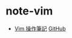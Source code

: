 
# note-vim

* [Vim 操作筆記](https://samwhelp.github.io/note-vim/) [GitHub](https://github.com/samwhelp/note-vim)
